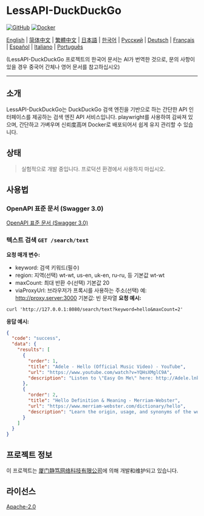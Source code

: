# LessAPI-DuckDuckGo

[![GitHub](https://img.shields.io/github/license/gentleshare/lessapi-duckduckgo?style=for-the-badge)](https://github.com/username/lessapi-duckduckgo)
[![Docker](https://img.shields.io/docker/pulls/gentleshare/lessapi-duckduckgo?style=for-the-badge)](https://hub.docker.com/r/gentleshare/lessapi-duckduckgo)

[English](./../../README.md) |
[简体中文](./../zhs/README.md) |
[繁體中文](./../zht/README.md) |
[日本語](./../ja/README.md) |
[한국어](./../ko/README.md) |
[Русский](./../ru/README.md) |
[Deutsch](./../de/README.md) |
[Français](./../fr/README.md) |
[Español](./../es/README.md) |
[Italiano](./../it/README.md) |
[Português](./../pt/README.md)

(LessAPI-DuckDuckGo 프로젝트의 한국어 문서는 AI가 번역한 것으로, 문의 사항이 있을 경우 중국어 간체나 영어 문서를 참고하십시오)

---

## 소개

LessAPI-DuckDuckGo는 DuckDuckGo 검색 엔진을 기반으로 하는 간단한 API 인터페이스를 제공하는 검색 엔진 API 서비스입니다. playwright를 사용하여 감싸져 있으며, 간단하고 가벼우며
신뢰度高며 Docker로 배포되어서 쉽게 유지 관리할 수 있습니다.

## 상태

> 실험적으로 개발 중입니다. 프로덕션 환경에서 사용하지 마십시오.

## 사용법

### OpenAPI 표준 문서 (Swagger 3.0)

[OpenAPI 표준 문서 (Swagger 3.0)](./../../lessapi-duckduckgo.openapi.json)

### 텍스트 검색 `GET /search/text`

**요청 매개 변수:**

- keyword: 검색 키워드(필수)
- region: 지역(선택)  wt-wt, us-en, uk-en, ru-ru, 등 기본값 wt-wt
- maxCount: 최대 반환 수(선택)  기본값 20
- viaProxyUrl: 브라우저가 프록시를 사용하는 주소(선택)  예: http://proxy.server:3000  기본값: 빈 문자열
  **요청 예시:**

```shell
curl 'http://127.0.0.1:8080/search/text?keyword=hello&maxCount=2'
```

**응답 예시:**

```json
{
  "code": "success",
  "data": {
    "results": [
      {
        "order": 1,
        "title": "Adele - Hello (Official Music Video) - YouTube",
        "url": "https://www.youtube.com/watch?v=YQHsXMglC9A",
        "description": "Listen to \"Easy On Me\" here: http://Adele.lnk.to/EOMPre-order Adele's new album \"30\" before its release on November 19: https://www.adele.comShop the \"Adele..."
      },
      {
        "order": 2,
        "title": "Hello Definition & Meaning - Merriam-Webster",
        "url": "https://www.merriam-webster.com/dictionary/hello",
        "description": "Learn the origin, usage, and synonyms of the word hello, an expression or gesture of greeting. See examples of hello in sentences and related words from the dictionary."
      }
    ]
  }
}
```

## 프로젝트 정보

이 프로젝트는 [厦门静笃网络科技有限公司](https://gentletld.cn)에 의해 개발和维护되고 있습니다.

## 라이선스

[Apache-2.0](./../../LICENSE)
